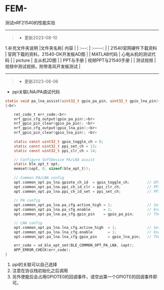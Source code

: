 # FEM-
测试nRF21540的性能实验
***
>* 更新2023-08-10

1.补充文件夹说明
|文件夹名称| 内容   |
|  :---:   | :-----:  | 
| 21540官网硬件下载资料     | 官网下载的资料，21540-DK开发板AD图 |
| MATLAB代码                | 心电从机的测试代码 |
| picture                   | 主从机2D图 |
| PPT与手册                 | 视频PPT与21540手册 |
| 测试视频                   | 视频中测试视频，附带青风开发板测试 |

***
>* 更新2023-08-06

- ppi关联LNA/PA调试代码<br>

```c
static void pa_lna_assist(uint32_t gpio_pa_pin, uint32_t gpio_lna_pin)<br>
{<br>

    ret_code_t err_code;<br>
    nrf_gpio_cfg_output(gpio_pa_pin);<br>
    nrf_gpio_pin_clear(gpio_pa_pin); <br>
    nrf_gpio_cfg_output(gpio_lna_pin);<br>
    nrf_gpio_pin_clear(gpio_lna_pin); <br>
	
    static const uint32_t gpio_toggle_ch = 0;
    static const uint32_t ppi_set_ch = 13;
    static const uint32_t ppi_clr_ch = 14;

    // Configure SoftDevice PA/LNA assist
    static ble_opt_t opt;
    memset(&opt, 0, sizeof(ble_opt_t));
	
    // Common PA/LNA config
    opt.common_opt.pa_lna.gpiote_ch_id  = gpio_toggle_ch;        // GPIOTE channel
    opt.common_opt.pa_lna.ppi_ch_id_clr = ppi_clr_ch;            // PPI channel for pin clearing
    opt.common_opt.pa_lna.ppi_ch_id_set = ppi_set_ch;            // PPI channel for pin setting
	
    // PA config
    opt.common_opt.pa_lna.pa_cfg.active_high = 1;                // Set the pin to be active high
    opt.common_opt.pa_lna.pa_cfg.enable      = 1;                // Enable toggling
    opt.common_opt.pa_lna.pa_cfg.gpio_pin    = gpio_pa_pin;      // The GPIO pin to toggle

    // LNA config
    opt.common_opt.pa_lna.lna_cfg.active_high  = 1;              // Set the pin to be active high
    opt.common_opt.pa_lna.lna_cfg.enable       = 1;              // Enable toggling
    opt.common_opt.pa_lna.lna_cfg.gpio_pin     = gpio_lna_pin;   // The GPIO pin to toggle

    err_code = sd_ble_opt_set(BLE_COMMON_OPT_PA_LNA, &opt);
    APP_ERROR_CHECK(err_code);
}
```

1. ppi的关联可以自己选择<br>
2. 注意在协议栈初始化之后调用
3. 另外使能后会占用GPIOTE0的回调事件，请空出第一个GPIOTE的回调事件即可。



